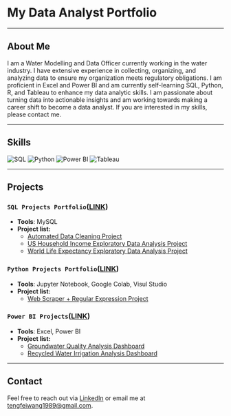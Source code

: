 # My Data Analyst Portfolio

---

## About Me

I am a Water Modelling and Data Officer currently working in the water industry. I have extensive experience in collecting, organizing, and analyzing data to ensure my organization meets regulatory obligations. I am proficient in Excel and Power BI and am currently self-learning SQL, Python, R, and Tableau to enhance my data analytic skills. I am passionate about turning data into actionable insights and am working towards making a career shift to become a data analyst. If you are interested in my skills, please contact me.

---

## Skills

![SQL](https://img.shields.io/badge/SQL-336791?style=for-the-badge&logo=postgresql&logoColor=white)
![Python](https://img.shields.io/badge/Python-3776AB?style=for-the-badge&logo=python&logoColor=white)
![Power BI](https://img.shields.io/badge/Power%20BI-F2C811?style=for-the-badge&logo=powerbi&logoColor=white)
![Tableau](https://img.shields.io/badge/Tableau-E97627?style=for-the-badge&logo=tableau&logoColor=white)

---

## Projects

### **`SQL Projects Portfolio`**([LINK](https://github.com/ttfwang/PortfolioProjects_SQL))
- **Tools**: MySQL
- **Project list:**
  - [Automated Data Cleaning Project](https://github.com/ttfwang/PortfolioProjects_SQL/tree/main/1.%20Automated%20Data%20Cleaning%20Project)
  - [US Household Income Exploratory Data Analysis Project](https://github.com/ttfwang/PortfolioProjects_SQL/tree/main/3.%20US%20Household%20Income%20Data%20Analysis)
  - [World Life Expectancy Exploratory Data Analysis Project](https://github.com/ttfwang/PortfolioProjects_SQL/tree/main/2.%20World%20Life%20Expectancy%20Exploratory%20Data%20Analysis)

### **`Python Projects Portfolio`**([LINK](https://github.com/ttfwang/PortfolioProjects_Python))
- **Tools**: Jupyter Notebook, Google Colab, Visul Studio
- **Project list:** 
  - [Web Scraper + Regular Expression Project](https://github.com/ttfwang/PortfolioProjects_Python/tree/main/1.%20Web%20Scraper%20%2B%20Regular%20Expression%20Project)

### **`Power BI Projects`**([LINK](https://github.com/ttfwang/PortfolioProjects_PowerBI-Excel))
- **Tools**: Excel, Power BI
- **Project list:**
  - [Groundwater Quality Analysis Dashboard](https://github.com/ttfwang/PortfolioProjects_PowerBI-Excel/tree/main/1.%20Groundwater%20Quality%20Analysis)
  - [Recycled Water Irrigation Analysis Dashboard](https://github.com/ttfwang/PortfolioProjects_PowerBI-Excel/tree/main/2.%20Recycled%20Water%20Irrigation%20Analysis#recycled-water-irrigation-analysis)

---

## Contact

Feel free to reach out via [LinkedIn](https://www.linkedin.com/in/tengfei-wang) or email me at tengfeiwang1989@gmail.com.
